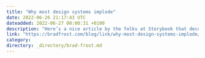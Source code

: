 ```yaml
---
title: "Why most design systems implode"
date: 2022-06-26 21:17:43 UTC
dateadded: 2022-06-27 00:00:31 +0100
description: "Here’s a nice article by the folks at Storybook that deconstructs my interview with Michael Chan.&nbsp; The gist of the article is: 🙅‍♂️ Not all engineers are made for design system work 🛠 Design system developers need custom tools 🐌 […]"
link: "https://bradfrost.com/blog/link/why-most-design-systems-implode/"
category:
directory: _directory/brad-frost.md
---
```

